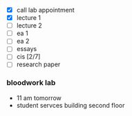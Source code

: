 - [x] call lab appointment
- [x] lecture 1
- [ ] lecture 2
- [ ] ea 1 
- [ ] ea 2 
- [ ] essays
- [ ] cis [2/7]
- [ ] research paper

### bloodwork lab
- 11 am tomorrow
- student servces building second floor
